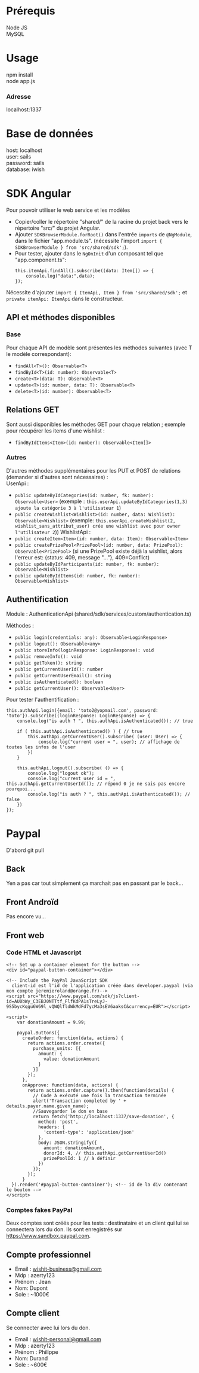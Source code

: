 # Prérequis
Node JS  
MySQL  

# Usage
npm install  
node app.js

### Adresse
localhost:1337  

# Base de données
host: localhost  
user: sails  
password: sails  
database: iwish  

# SDK Angular
Pour pouvoir utiliser le web service et les modèles

- Copier/coller le répertoire "shared/" de la racine du projet back vers le répertoire "src/" du projet Angular.
- Ajouter `SDKBrowserModule.forRoot()` dans l'entrée `imports` de `@NgModule`, dans le fichier "app.module.ts".
(nécessite l'import `import { SDKBrowserModule } from 'src/shared/sdk';`).
- Pour tester, ajouter dans le `NgOnInit` d'un composant tel que "app.component.ts":  
    ``` 
    this.itemApi.findAll().subscribe((data: Item[]) => {  
    	console.log("data:",data);  
    });
    ```  
Nécessite d'ajouter `import { ItemApi, Item } from 'src/shared/sdk';` et `private itemApi: ItemApi` dans le constructeur.  

## API et méthodes disponibles

### Base
Pour chaque API de modèle sont présentes les méthodes suivantes (avec T le modèle correspondant):
- `findAll<T>(): Observable<T>`
- `findById<T>(id: number): Observable<T>`
- `create<T>(data: T): Observable<T>`
- `update<T>(id: number, data: T): Observable<T>`
- `delete<T>(id: number): Observable<T>`

## Relations GET
Sont aussi disponibles les méthodes GET pour chaque relation ; exemple pour récupérer les items d'une wishlist :
- `findByIdItems<Item>(id: number): Observable<Item[]>`

### Autres
D'autres méthodes supplémentaires pour les PUT et POST de relations (demander si d'autres sont nécessaires) :  
UserApi :
- `public updateByIdCategories(id: number, fk: number): Observable<User>` (exemple : `this.userApi.updateByIdCategories(1,3) ajoute la catégorie 3 à l'utilisateur 1`)
- `public createWishlist<Wishlist>(id: number, data: Wishlist): Observable<Wishlist>` (exemple: `this.userApi.createWishlist(2, wishlist_sans_attribut_user) crée une wishlist avec pour owner l'utilisateur 2`))
WishlistApi :
- `public createItem<Item>(id: number, data: Item): Observable<Item>`
- `public createPrizePool<PrizePool>(id: number, data: PrizePool): Observable<PrizePool>` (si une PrizePool existe déjà la wishlist, alors l'erreur est: {status: 409, message "..."}, 409=Conflict)
- `public updateByIdParticipants(id: number, fk: number): Observable<Wishlist>`
- `public updateByIdItems(id: number, fk: number): Observable<Wishlist>`

## Authentification
Module : AuthenticationApi (shared/sdk/services/custom/authentication.ts)  

Méthodes :  
- `public login(credentials: any): Observable<LoginResponse>`
- `public logout(): Observable<any>`
- `public storeInfo(loginResponse: LoginResponse): void`
- `public removeInfo(): void`
- `public getToken(): string`
- `public getCurrentUserId(): number`
- `public getCurrentUserEmail(): string`
- `public isAuthenticated(): boolean`
- `public getCurrentUser(): Observable<User>` 


Pour tester l'authentification :  
```
this.authApi.login({email: 'toto2@yopmail.com', password: 'toto'}).subscribe((loginResponse: LoginResponse) => {
    console.log("is auth ? ", this.authApi.isAuthenticated()); // true

    if ( this.authApi.isAuthenticated() ) { // true
        this.authApi.getCurrentUser().subscribe( (user: User) => {
            console.log("current user = ", user); // affichage de toutes les infos de l'user
        })
    }

    this.authApi.logout().subscribe( () => {
        console.log("logout ok");
        console.log("current user id = ", this.authApi.getCurrentUserId()); // répond 0 je ne sais pas encore pourquoi...
        console.log("is auth ? ", this.authApi.isAuthenticated()); // false
    })
});
```

# Paypal

D'abord git pull

## Back

Yen a pas car tout simplement ça marchait pas en passant par le back...

## Front Androïd

Pas encore vu...

## Front web

### Code HTML et Javascript
```
<!-- Set up a container element for the button -->
<div id="paypal-button-container"></div>

<!-- Include the PayPal JavaScript SDK 
  client-id est l'id de l'application créée dans developer.paypal (via mon compte jeremieroland@orange.fr)-->
<script src="https://www.paypal.com/sdk/js?client-id=AU0bWy_C3EBJ0NTTtf_FlfKdPA1sTreLyJ-9S5bycKqgu6W69l_vQWQlfldWkMdFd7ycMa3sEV6aaksC&currency=EUR"></script>

<script>
    var donationAmount = 9.99;

    paypal.Buttons({
      createOrder: function(data, actions) {
        return actions.order.create({
          purchase_units: [{
            amount: {
              value: donationAmount
            }
          }]
        });
      },
      onApprove: function(data, actions) {
        return actions.order.capture().then(function(details) {
          // Code à exécuté une fois la transaction terminée
          alert('Transaction completed by ' + details.payer.name.given_name);
          //Sauvegarder le don en base
          return fetch('http://localhost:1337/save-donation', {
            method: 'post',
            headers: {
              'content-type': 'application/json'
            },
            body: JSON.stringify({
              amount: donationAmount,
              donorId: 4, // this.authApi.getCurrentUserId()
              prizePoolId: 1 // à définir
            })
          });
        });
      }
  }).render('#paypal-button-container'); <!-- id de la div contenant le bouton -->
</script>
```
### Comptes fakes PayPal

Deux comptes sont créés pour les tests : destinataire et un client qui lui se connectera lors du don.
Ils sont enregistrés sur https://www.sandbox.paypal.com.

## Compte professionnel

- Email : wishit-business@gmail.com
- Mdp : azerty123
- Prénom : Jean
- Nom: Dupont
- Sole : ~1000€

## Compte client

Se connecter avec lui lors du don.

- Email : wishit-personal@gmail.com
- Mdp : azerty123
- Prénom : Philippe
- Nom: Durand
- Sole : ~600€
